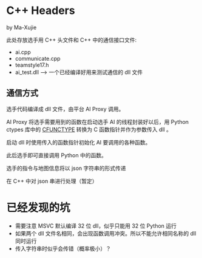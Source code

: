 # C++ Headers

by Ma-Xujie

此处存放选手用 C++ 头文件和 C++ 中的通信接口文件:

- ai.cpp
- communicate.cpp
- teamstyle17.h
- ai_test.dll --> 一个已经编译好用来测试通信的 dll 文件

## 通信方式

选手代码编译成 dll 文件，由平台 AI Proxy 调用。

AI Proxy 将选手需要用到的函数在启动选手 AI 的线程封装好以后，用 Python ctypes 库中的 [CFUNCTYPE](https://docs.python.org/3.4/library/ctypes.html#ctypes.CFUNCTYPE) 转换为 C 函数指针并作为参数传入 dll 。

启动 dll 时使用传入的函数指针初始化 AI 要调用的各种函数。

此后选手即可直接调用 Python 中的函数。

选手的指令与地图信息将以 json 字符串的形式传递

在 C++ 中对 json 串进行处理（暂定）

# 已经发现的坑

- 需要注意 MSVC 默认编译 32 位 dll，似乎只能用 32 位 Python 运行
- 如果两个 dll 文件名相同，会出现函数调用冲突。所以不能允许相同名称的 dll 同时运行
- 传入字符串时似乎会传错（概率极小）？ 
